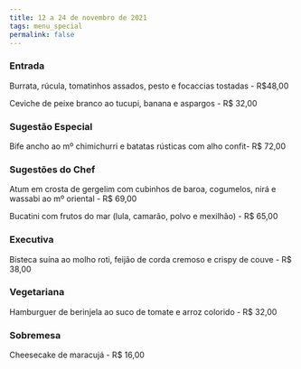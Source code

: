 ```yaml
---
title: 12 a 24 de novembro de 2021
tags: menu_special
permalink: false
---
```

### Entrada

Burrata, rúcula, tomatinhos assados, pesto e focaccias tostadas - R$48,00

Ceviche de peixe branco ao tucupi, banana e aspargos - R$ 32,00

### Sugestão Especial

Bife ancho ao mº chimichurri e batatas rústicas com alho confit- R$ 72,00

### Sugestões do Chef

Atum em crosta de gergelim com cubinhos de baroa, cogumelos, nirá e wassabi ao mº oriental - R$ 69,00

Bucatini com frutos do mar (lula, camarão, polvo e mexilhão) - R$ 65,00

### Executiva

Bisteca suína ao molho roti, feijão de corda cremoso e crispy de couve - R$ 38,00

### Vegetariana

Hamburguer de berinjela ao suco de tomate e arroz colorido - R$ 32,00

### Sobremesa

Cheesecake de maracujá - R$ 16,00